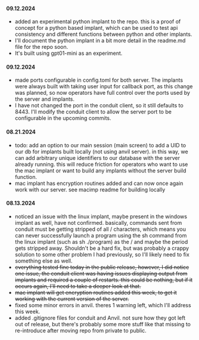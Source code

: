#### 09.12.2024
- added an experimental python implant to the repo. this is a proof of concept for a python based implant, which can be used to test api consistency and different functions between python and other implants.
- I'll document the python implant in a bit more detail in the readme.md file for the repo soon.
- It's built using gpt01-mini as an experiment.

#### 09.12.2024
 - made ports configurable in config.toml for both server. The implants were always built with taking user input for callback port, as this change was planned, so now operators have full control over the ports used by the server and implants.
 - I have not changed the port in the conduit client, so it still defaults to 8443. I'll modify the conduit client to allow the server port to be configurable in the upcoming commits.

#### 08.21.2024
- todo: add an option to our main session (main screen) to add a UID to our db for implants built locally (not using anvil server). in this way, we can add arbitrary unique identifiers to our database with the server already running. this will reduce friction for operators who want to use the mac implant or want to build any implants without the server build function.
- mac implant has encryption routines added and can now once again work with our server. see macimp readme for building locally

#### 08.13.2024
- noticed an issue with the linux implant, maybe present in the windows implant as well, have not confirmed. basically, commands sent from conduit must be getting stripped of all / characters, which means you can never successfully launch a program using the sh command from the linux implant (such as sh ./program) as the / and maybe the period gets stripped away. Shouldn't be a hard fix, but was probably a crappy solution to some other problem I had previously, so I'll likely need to fix something else as well.
- ~~everything tested fine today in the public release, however, I did notice one issue, the conduit client was having issues displaying output from implants and required a couple of restarts. this could be nothing, but if it occurs again, I'll need to take a deeper look at that.~~
- ~~mac implant will get encryption routines added this week, to get it working with the current version of the server.~~
- fixed some minor errors in anvil. theres 1 warning left, which I'll address this week.
- added .gitignore files for conduit and Anvil. not sure how they got left out of release, but there's probably some more stuff like that missing to re-introduce after moving repo from private to public.